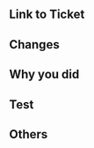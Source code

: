 ## Link to Ticket
<!-- * https://example.com -->

## Changes
<!-- * What did you do in this PR -->

## Why you did
<!-- * The reason you did -->

## Test
<!-- * How did you test, and result ? -->

## Others
<!-- * reference to reviewers ( Write down if you have concerns or important point -->
